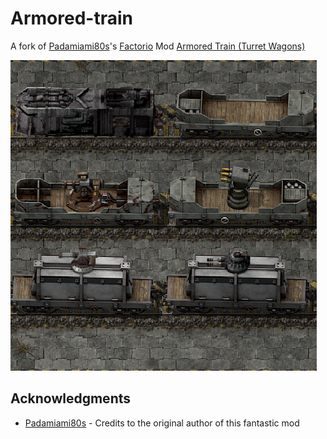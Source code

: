# Armored-train

A fork of [Padamiami80s](https://mods.factorio.com/user/pandamiami80s)'s [Factorio](https://factorio.com/) Mod [Armored Train (Turret Wagons)](https://mods.factorio.com/mod/Armored-train)

![Thumbnail image for the mod showing the various train types it adds to the game](thumbnail.png)

## Acknowledgments

* [Padamiami80s](https://mods.factorio.com/user/pandamiami80s) - Credits to the original author of this fantastic mod
